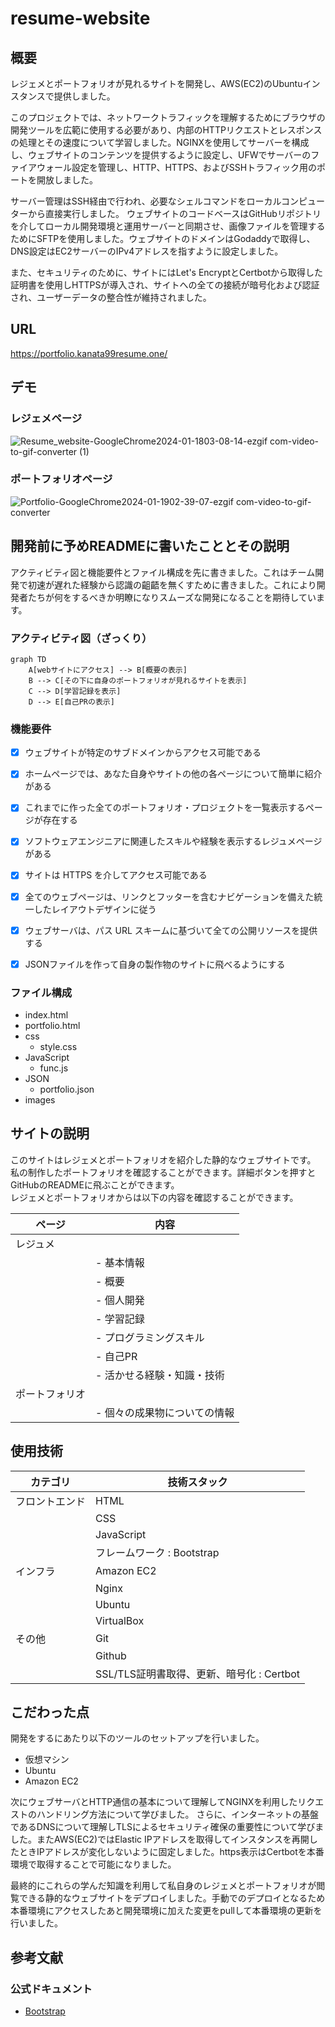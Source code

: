 # resume-website

## 概要
レジェメとポートフォリオが見れるサイトを開発し、AWS(EC2)のUbuntuインスタンスで提供しました。

このプロジェクトでは、ネットワークトラフィックを理解するためにブラウザの開発ツールを広範に使用する必要があり、内部のHTTPリクエストとレスポンスの処理とその速度について学習しました。NGINXを使用してサーバーを構成し、ウェブサイトのコンテンツを提供するように設定し、UFWでサーバーのファイアウォール設定を管理し、HTTP、HTTPS、およびSSHトラフィック用のポートを開放しました。

サーバー管理はSSH経由で行われ、必要なシェルコマンドをローカルコンピューターから直接実行しました。 ウェブサイトのコードベースはGitHubリポジトリを介してローカル開発環境と運用サーバーと同期させ、画像ファイルを管理するためにSFTPを使用しました。ウェブサイトのドメインはGodaddyで取得し、DNS設定はEC2サーバーのIPv4アドレスを指すように設定しました。

また、セキュリティのために、サイトにはLet's EncryptとCertbotから取得した証明書を使用しHTTPSが導入され、サイトへの全ての接続が暗号化および認証され、ユーザーデータの整合性が維持されました。
## URL
https://portfolio.kanata99resume.one/

## デモ
### レジェメページ
![Resume_website-GoogleChrome2024-01-1803-08-14-ezgif com-video-to-gif-converter (1)](https://github.com/Kanatanagano/resume-website/assets/112442087/cdf933b1-9364-454e-9ff5-aed2050564b0)


### ポートフォリオページ
![Portfolio-GoogleChrome2024-01-1902-39-07-ezgif com-video-to-gif-converter](https://github.com/Kanatanagano/resume-website/assets/112442087/507e440c-5d1f-47b0-9124-be152a58c5c9)



## 開発前に予めREADMEに書いたこととその説明

アクティビティ図と機能要件とファイル構成を先に書きました。これはチーム開発で初速が遅れた経験から認識の齟齬を無くすために書きました。これにより開発者たちが何をするべきか明瞭になりスムーズな開発になることを期待しています。

### アクティビティ図（ざっくり）
```mermaid
graph TD
    A[webサイトにアクセス] --> B[概要の表示]
    B --> C[その下に自身のポートフォリオが見れるサイトを表示]
    C --> D[学習記録を表示]
    D --> E[自己PRの表示]

```

### 機能要件

- [x] ウェブサイトが特定のサブドメインからアクセス可能である
- [x] ホームページでは、あなた自身やサイトの他の各ページについて簡単に紹介がある
- [x] これまでに作った全てのポートフォリオ・プロジェクトを一覧表示するページが存在する
- [x] ソフトウェアエンジニアに関連したスキルや経験を表示するレジュメページがある
- [x] サイトは HTTPS を介してアクセス可能である
- [x] 全てのウェブページは、リンクとフッターを含むナビゲーションを備えた統一したレイアウトデザインに従う
- [x] ウェブサーバは、パス URL スキームに基づいて全ての公開リソースを提供する
- [x] JSONファイルを作って自身の製作物のサイトに飛べるようにする


### ファイル構成

- index.html
- portfolio.html
- css
  - style.css
- JavaScript
  - func.js
- JSON
  - portfolio.json
- images



## サイトの説明
このサイトはレジェメとポートフォリオを紹介した静的なウェブサイトです。  私の制作したポートフォリオを確認することができます。詳細ボタンを押すと  GitHubのREADMEに飛ぶことができます。  
レジェメとポートフォリオからは以下の内容を確認することができます。

| ページ                      | 内容                      |
|-----------------------------|---------------------------|
| レジュメ                    |                           |
|                             | - 基本情報                  |
|                             | - 概要                      |
|                             | - 個人開発                  |
|                             | - 学習記録                  |
|                             | - プログラミングスキル      |
|                             | - 自己PR                   |
|                             | - 活かせる経験・知識・技術   |
| ポートフォリオ              |                           |
|                             | - 個々の成果物についての情報 |


## 使用技術
| カテゴリ      | 技術スタック                                |
|--------------|--------------------------------------------|
| フロントエンド | HTML                                       |
|              | CSS                                        |
|              | JavaScript                                 |
|              | フレームワーク : Bootstrap                  |
| インフラ        | Amazon EC2                                 |
|              | Nginx                                      |
|              | Ubuntu                                     |
|              | VirtualBox                                 |
| その他          | Git                                        |
|              | Github                                     |
|              | SSL/TLS証明書取得、更新、暗号化 : Certbot   |


## こだわった点
開発をするにあたり以下のツールのセットアップを行いました。
- 仮想マシン
- Ubuntu
- Amazon EC2

次にウェブサーバとHTTP通信の基本について理解してNGINXを利用したリクエストのハンドリング方法について学びました。  さらに、インターネットの基盤であるDNSについて理解しTLSによるセキュリティ確保の重要性について学びました。またAWS(EC2)ではElastic IPアドレスを取得してインスタンスを再開したときIPアドレスが変化しないように固定しました。https表示はCertbotを本番環境で取得することで可能になりました。

最終的にこれらの学んだ知識を利用して私自身のレジェメとポートフォリオが閲覧できる静的なウェブサイトをデプロイしました。手動でのデプロイとなるため本番環境にアクセスしたあと開発環境に加えた変更をpullして本番環境の更新を行いました。

## 参考文献
### 公式ドキュメント
- [Bootstrap](https://getbootstrap.jp/)
